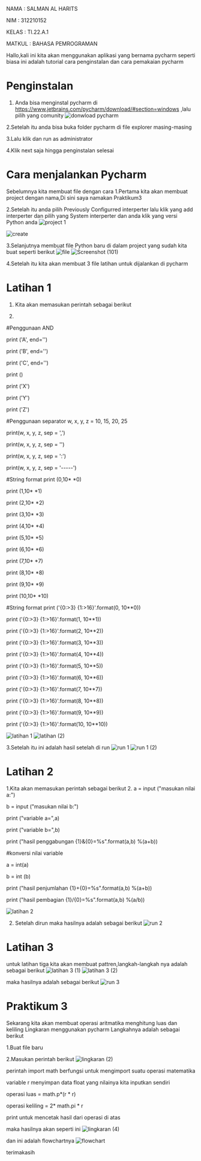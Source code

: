 NAMA   : SALMAN AL HARITS

NIM    : 312210152

KELAS  : TI.22.A.1

MATKUL : BAHASA PEMROGRAMAN

Hallo,kali ini kita akan menggunakan aplikasi yang bernama pycharm
seperti biasa ini adalah tutorial cara penginstalan dan cara pemakaian pycharm

# Penginstalan
1. Anda bisa menginstal pycharm  di https://www.jetbrains.com/pycharm/download/#section=windows ,lalu pilih yang comunity
  ![donwload pycharm](https://user-images.githubusercontent.com/115677440/199348035-9a98cc4a-51e5-412f-9062-dde6764e2ab2.png)
  
2.Setelah itu anda bisa buka folder pycharm di file explorer masing-masing

3.Lalu klik dan run as administrator

4.Klik next saja hingga penginstalan selesai

# Cara menjalankan Pycharm
Sebelumnya kita membuat file dengan cara
1.Pertama kita akan membuat project dengan nama,Di sini saya namakan Praktikum3

2.Setelah itu anda pilih Previously Configurred interperter lalu klik yang add interperter
  dan pilih yang System interperter dan anda klik yang versi Python anda
  ![project 1](https://user-images.githubusercontent.com/115677440/199350622-56869658-7578-44a5-9221-f59354484d0b.png)

  ![create](https://user-images.githubusercontent.com/115677440/199350444-78c6a4e8-ed9b-4a59-845b-758803f49413.png)

3.Selanjutnya membuat file Python baru di dalam project yang sudah kita buat seperti berikut
![file](https://user-images.githubusercontent.com/115677440/199350724-d844ea9c-dbbb-46e6-b68e-06cf3bdf536b.png)
![Screenshot (101)](https://user-images.githubusercontent.com/115677440/199350842-2b050414-db33-4142-87c7-b8c1ce2c4df8.png)

4.Setelah itu kita akan membuat 3 file latihan untuk dijalankan di pycharm

# Latihan 1
1. Kita akan memasukan perintah sebagai berikut

2.
#Penggunaan AND

print ('A', end='')

print ('B', end='')

print ('C', end='')

print ()

print ('X')

print ('Y')

print ('Z')

#Penggunaan separator
w, x, y, z = 10, 15, 20, 25

print(w, x, y, z, sep = ',')

print(w, x, y, z, sep = '')

print(w, x, y, z, sep = ':')

print(w, x, y, z, sep = '-----')

#String format
print (0,10* *0)

print (1,10* *1)

print (2,10* *2)

print (3,10* *3)

print (4,10* *4)

print (5,10* *5)

print (6,10* *6)

print (7,10* *7)

print (8,10* *8)

print (9,10* *9)

print (10,10* *10)

#String format
print ('{0:>3} {1:>16}'.format(0, 10**0))

print ('{0:>3} {1:>16}'.format(1, 10**1))

print ('{0:>3} {1:>16}'.format(2, 10**2))

print ('{0:>3} {1:>16}'.format(3, 10**3))

print ('{0:>3} {1:>16}'.format(4, 10**4))

print ('{0:>3} {1:>16}'.format(5, 10**5))

print ('{0:>3} {1:>16}'.format(6, 10**6))

print ('{0:>3} {1:>16}'.format(7, 10**7))

print ('{0:>3} {1:>16}'.format(8, 10**8))

print ('{0:>3} {1:>16}'.format(9, 10**9))

print ('{0:>3} {1:>16}'.format(10, 10**10))

![latihan 1](https://user-images.githubusercontent.com/115677440/199351020-19c51231-e514-4700-a095-53a099b3cd0f.png)
![latihan (2)](https://user-images.githubusercontent.com/115677440/199351006-de52ab9b-f5d6-4a3e-82c7-0944158402dd.png)

3.Setelah itu ini adalah hasil setelah di run
![run 1](https://user-images.githubusercontent.com/115677440/199351376-f60b57f2-547f-479b-86ec-e6ef7897efc1.png)
![run 1 (2)](https://user-images.githubusercontent.com/115677440/199351366-fc4de54d-fade-4fba-a1a2-70f4f64d169d.png)

# Latihan 2
1.Kita akan memasukan perintah sebagai berikut
2.
a = input ("masukan nilai a:")

b = input ("masukan nilai b:")

print ("variable a=",a)

print ("variable b=",b)

print ("hasil penggabungan {1}&{0}=%s".format(a,b) %(a+b))

#konversi nilai variable

a = int(a)

b = int (b)

print ("hasil penjumlahan {1}+{0}=%s".format(a,b) %(a+b))

print ("hasil pembagian {1}/{0}=%s".format(a,b) %(a/b))

![latihan 2](https://user-images.githubusercontent.com/115677440/199351754-9fbd1b57-290d-48c0-aac6-42c97aed49e7.png)

2. Setelah dirun maka hasilnya adalah sebagai berikut
   ![run 2](https://user-images.githubusercontent.com/115677440/199351854-062857b3-de6b-4062-86c3-bf9e8df46418.png)

# Latihan 3
untuk latihan tiga kita akan membuat pattren,langkah-langkah nya adalah sebagai berikut
![latihan 3 (1)](https://user-images.githubusercontent.com/115677440/199352245-233fcf53-f325-443a-9e1e-d89004074d6e.png)
![latihan 3 (2)](https://user-images.githubusercontent.com/115677440/199352255-7493ab35-7c1a-4896-8485-dc2ab356df0d.png)

maka hasilnya adalah sebagai berikut
![run 3](https://user-images.githubusercontent.com/115677440/199352329-4471ee0c-99eb-42f6-a9d4-2e8879ba232a.png)

# Praktikum 3
Sekarang kita akan membuat operasi aritmatika menghitung luas dan keliling Lingkaran menggunakan pycharm
Langkahnya adalah sebagai berikut

1.Buat file baru

2.Masukan perintah berikut
![lingkaran (2)](https://user-images.githubusercontent.com/115677440/199352599-ff640dce-40e0-4a0a-a4f5-3989203ef61e.png)

perintah import math berfungsi untuk mengimport suatu operasi matematika

variable r menyimpan data float yang nilainya kita inputkan sendiri

operasi luas = math.p*(r * r)

operasi keliling = 2* math.pi * r

print untuk mencetak hasil dari operasi di atas

maka hasilnya akan seperti ini
![lingkaran (4)](https://user-images.githubusercontent.com/115677440/199353603-2abde148-96bb-4cdd-825d-304ed80ccbe8.png)

dan ini adalah flowchartnya
![flowchart](https://user-images.githubusercontent.com/115677440/199353651-6d34fafa-e75b-429c-96d1-abf8d850e6d3.png)

terimakasih
